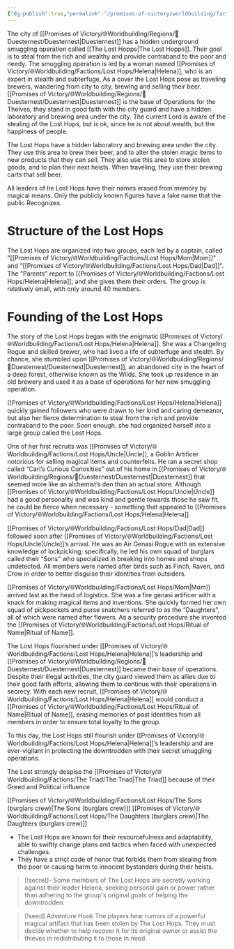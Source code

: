 ```yaml
---
{"dg-publish":true,"permalink":"/promises-of-victory/worldbuilding/factions/lost-hops/the-lost-hops/","title":"The Lost Hops","noteIcon":"Faction","created":"2023-01-25T02:26:54.116+01:00","updated":"2023-04-10T21:39:40.099+02:00"}
---
```


The city of [[Promises of Victory/🌐Worldbuilding/Regions/🏰Duesternest/Duesternest\|Duesternest]]  has a hidden underground smuggling operation called [[The Lost Hopps\|The Lost Hopps]].
Their goal is to steal from the rich and wealthy and provide contraband to the poor and needy.
The smuggling operation is led by a woman named [[Promises of Victory/🌐Worldbuilding/Factions/Lost Hops/Helena\|Helena]], who is an expert in stealth and subterfuge.
As a cover the Lost Hops pose as traveling brewers, wandering from city to city, brewing and selling their beer.
[[Promises of Victory/🌐Worldbuilding/Regions/🏰Duesternest/Duesternest\|Duesternest]] is the base of Operations for the Theives, they stand in good faith with the city guard and have a hidden laboratory and brewing area under the city.
The current Lord is aware of the stealing of the Lost Hops, but is ok, since he is not about wealth, but the happiness of people.

The Lost Hops have a hidden laboratory and brewing area under the city. They use this area to brew their beer, and to alter the stolen magic items to new products that they can sell. They also use this area to store stolen goods, and to plan their next heists. When traveling, they use their brewing carts that sell beer.

All leaders of he Lost Hops have their names erased from memory by magical means. Only the publicly known figures have a fake name that the public Recognizes.

# Structure of the Lost Hops

The Lost Hops are organized into two groups, each led by a captain, called "[[Promises of Victory/🌐Worldbuilding/Factions/Lost Hops/Mom\|Mom]]" and "[[Promises of Victory/🌐Worldbuilding/Factions/Lost Hops/Dad\|Dad]]". The "Parents" report to [[Promises of Victory/🌐Worldbuilding/Factions/Lost Hops/Helena\|Helena]], and she gives them their orders.
The group is relatively small, with only around 40 members.

# Founding of the Lost Hops
 The story of the Lost Hops began with the enigmatic [[Promises of Victory/🌐Worldbuilding/Factions/Lost Hops/Helena\|Helena]]. She was a Changeling Rogue and skilled brewer, who had lived a life of subterfuge and stealth. By chance, she stumbled upon [[Promises of Victory/🌐Worldbuilding/Regions/🏰Duesternest/Duesternest\|Duesternest]], an abandoned city in the heart of a deep forest, otherwise known as the Wilds. She took up residence in an old brewery and used it as a base of operations for her new smuggling operation.

[[Promises of Victory/🌐Worldbuilding/Factions/Lost Hops/Helena\|Helena]] quickly gained followers who were drawn to her kind and caring demeanor, but also her fierce determination to steal from the rich and provide contraband to the poor. Soon enough, she had organized herself into a large group called the Lost Hops.

One of her first recruits was [[Promises of Victory/🌐Worldbuilding/Factions/Lost Hops/Uncle\|Uncle]], a Goblin Artificer notorious for selling magical items and counterfeits. He ran a secret shop called “Carl’s Curious Curiosities” out of his home in [[Promises of Victory/🌐Worldbuilding/Regions/🏰Duesternest/Duesternest\|Duesternest]] that seemed more like an alchemist’s den than an actual store. Although [[Promises of Victory/🌐Worldbuilding/Factions/Lost Hops/Uncle\|Uncle]] had a good personality and was kind and gentle towards those he saw fit, he could be fierce when necessary - something that appealed to [[Promises of Victory/🌐Worldbuilding/Factions/Lost Hops/Helena\|Helena]].

[[Promises of Victory/🌐Worldbuilding/Factions/Lost Hops/Dad\|Dad]] followed soon after [[Promises of Victory/🌐Worldbuilding/Factions/Lost Hops/Uncle\|Uncle]]’s arrival. He was an Air Genasi Rogue with an extensive knowledge of lockpicking; specifically, he led his own squad of burglars called their “Sons” who specialized in breaking into homes and shops undetected. All members were named after birds such as Finch, Raven, and Crow in order to better disguise their identities from outsiders.

[[Promises of Victory/🌐Worldbuilding/Factions/Lost Hops/Mom\|Mom]] arrived last as the head of logistics. She was a fire genasi artificer with a knack for making magical items and inventions. She quickly formed her own squad of pickpockets and purse snatchers referred to as the “Daughters”, all of which were named after flowers. As a security procedure she invented the [[Promises of Victory/🌐Worldbuilding/Factions/Lost Hops/Ritual of Name\|Ritual of Name]].

The Lost Hops flourished under [[Promises of Victory/🌐Worldbuilding/Factions/Lost Hops/Helena\|Helena]]’s leadership and [[Promises of Victory/🌐Worldbuilding/Regions/🏰Duesternest/Duesternest\|Duesternest]] became their base of operations. Despite their illegal activities, the city guard viewed them as allies due to their good faith efforts, allowing them to continue with their operations in secrecy. With each new recruit, [[Promises of Victory/🌐Worldbuilding/Factions/Lost Hops/Helena\|Helena]] would conduct a [[Promises of Victory/🌐Worldbuilding/Factions/Lost Hops/Ritual of Name\|Ritual of Name]], erasing memories of past identities from all members in order to ensure total loyalty to the group. 
 
To this day, the Lost Hops still flourish under [[Promises of Victory/🌐Worldbuilding/Factions/Lost Hops/Helena\|Helena]]’s leadership and are ever-vigilant in protecting the downtrodden with their secret smuggling operations.

The Lost strongly despise the [[Promises of Victory/🌐Worldbuilding/Factions/The Triad/The Triad\|The Triad]] because of their Greed and Political influence 

[[Promises of Victory/🌐Worldbuilding/Factions/Lost Hops/The Sons (burglars crew)\|The Sons (burglars crew)]]
[[Promises of Victory/🌐Worldbuilding/Factions/Lost Hops/The Daughters (burglars crew)\|The Daughters (burglars crew)]]


- The Lost Hops are known for their resourcefulness and adaptability, able to swiftly change plans and tactics when faced with unexpected challenges.
- They have a strict code of honor that forbids them from stealing from the poor or causing harm to innocent bystanders during their heists.
>[!secret]- 
>Some members of The Lost Hops are secretly working against their leader Helena, seeking personal gain or power rather than adhering to the group's original goals of helping the downtrodden.


> [!seed] Adventure Hook
> The players hear rumors of a powerful magical artifact that has been stolen by The Lost Hops. They must decide whether to help recover it for its original owner or assist the thieves in redistributing it to those in need.
